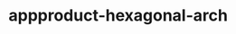  # appproduct-hexagonal-arch                 
            
         
                      
        
               
                 
              
                      
      
       
         
   
 
 

